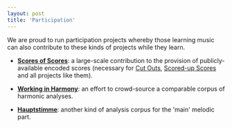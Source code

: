 ```yaml
---
layout: post
title: 'Participation'
---
```


We are proud to run participation projects whereby those learning music can also contribute to these kinds of projects while they learn.

* [**Scores of Scores**](/scores-of-scores): a large-scale contribution to the provision of publicly-available encoded scores (necessary for [Cut Outs](/cut-outs), [Scored-up Scores](/scored-up-scores) and all projects like them).

* [**Working in Harmony**](/working-in-harmony): an effort to crowd-source a comparable corpus of harmonic analyses.

* [**Hauptstimme**](/hauptstimme): another kind of analysis corpus for the 'main' melodic part.